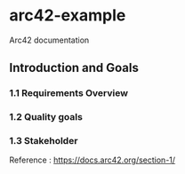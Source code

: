 # arc42-example
Arc42 documentation

## Introduction and Goals 
### 1.1 Requirements Overview 
### 1.2 Quality goals
### 1.3 Stakeholder


Reference : https://docs.arc42.org/section-1/
